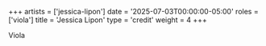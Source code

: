 +++
artists = ['jessica-lipon']
date = '2025-07-03T00:00:00-05:00'
roles = ['viola']
title = 'Jessica Lipon'
type = 'credit'
weight = 4
+++

Viola
